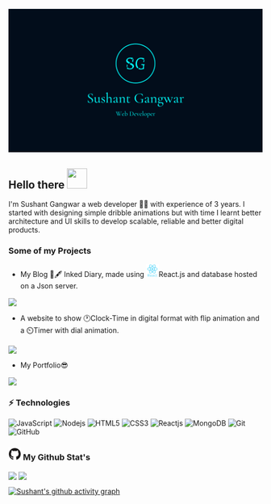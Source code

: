 [![Header](https://raw.githubusercontent.com/sushantgwr87/sushantgwr87/main/readme_header.png "Header")](https://sushantgangwar.netlify.app/)

## Hello there <img src="https://giphy.com/stickers/hello-wave-hand-gM5qFksULw54NMWyry/giphy.gif" width="40" height="40" />

I'm Sushant Gangwar a web developer 🧑‍💻 with experience of 3 years. I started with designing simple dribble animations but with time I learnt better architecture and UI skills to develop scalable, reliable and better digital products.

### Some of my Projects
- My Blog 📜🖋️ Inked Diary, made using <img src="https://raw.githubusercontent.com/devicons/devicon/master/icons/react/react-original-wordmark.svg" alt="react" width="25" height="25" />React.js and database hosted on a Json server.
<a href="https://github.com/sushantgwr87/Inked-Diary">
  <img align="center" src="https://github-readme-stats.vercel.app/api/pin/?username=sushantgwr87&repo=Inked-Diary&theme=midnight-purple" />
</a>

- A website to show 🕐Clock-Time in digital format with flip animation and a ⏲️Timer with dial animation.
<a href="https://github.com/sushantgwr87/Clock-Timer">
  <img align="center" src="https://github-readme-stats.vercel.app/api/pin/?username=sushantgwr87&repo=Clock-Timer&theme=midnight-purple" />
</a>

- My Portfolio😎 
<a href="https://github.com/sushantgwr87/portfolio">
  <img align="center" src="https://github-readme-stats.vercel.app/api/pin/?username=sushantgwr87&repo=portfolio&theme=midnight-purple" />
</a>

### ⚡ Technologies

![JavaScript](https://img.shields.io/badge/-JavaScript-141414?style=flat-square&logo=javascript)
![Nodejs](https://img.shields.io/badge/-Nodejs-202020?style=flat-square&logo=Node.js)
![HTML5](https://img.shields.io/badge/-HTML5-E34F26?style=flat-square&logo=html5&logoColor=white)
![CSS3](https://img.shields.io/badge/-CSS3-1572B6?style=flat-square&logo=css3)
![Reactjs](https://img.shields.io/badge/-Reactjs-141414?style=flat-square&logo=react)
![MongoDB](https://img.shields.io/badge/-MongoDB-202020?style=flat-square&logo=mongodb)
![Git](https://img.shields.io/badge/-Git-black?style=flat-square&logo=git)
![GitHub](https://img.shields.io/badge/-GitHub-181717?style=flat-square&logo=github)

### <img src="https://raw.githubusercontent.com/devicons/devicon/master/icons/github/github-original.svg" alt="react" width="25" height="25" /> My Github Stat's
<p align="left">
  <img align="center" src="https://github-readme-stats.vercel.app/api?username=sushantgwr87&show_icons=true&theme=midnight-purple" />
  <img align="center" src="https://github-readme-stats.vercel.app/api/top-langs/?username=sushantgwr87&theme=midnight-purple" />
</p>

[![Sushant's github activity graph](https://activity-graph.herokuapp.com/graph?username=sushantgwr87&theme=react-dark)](https://github.com/sushantgwr87)
